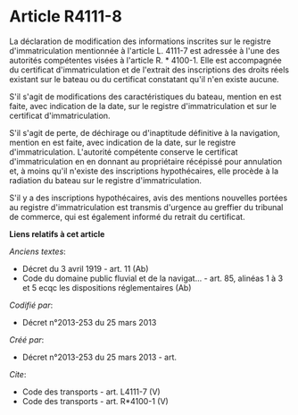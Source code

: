 # Article R4111-8

La déclaration de modification des informations inscrites sur le registre d'immatriculation mentionnée à l'article L. 4111-7
est adressée à l'une des autorités compétentes visées à l'article R. * 4100-1. Elle est accompagnée du certificat
d'immatriculation et de l'extrait des inscriptions des droits réels existant sur le bateau ou du certificat constatant qu'il
n'en existe aucune. 

S'il s'agit de modifications des caractéristiques du bateau, mention en est faite, avec indication de la date, sur le
registre d'immatriculation et sur le certificat d'immatriculation. 

S'il s'agit de perte, de déchirage ou d'inaptitude définitive à la navigation, mention en est faite, avec indication de la
date, sur le registre d'immatriculation. L'autorité compétente conserve le certificat d'immatriculation en en donnant au
propriétaire récépissé pour annulation et, à moins qu'il n'existe des inscriptions hypothécaires, elle procède à la radiation
du bateau sur le registre d'immatriculation. 

S'il y a des inscriptions hypothécaires, avis des mentions nouvelles portées au registre d'immatriculation est transmis
d'urgence au greffier du tribunal de commerce, qui est également informé du retrait du certificat.

**Liens relatifs à cet article**

_Anciens textes_:

  - Décret du 3 avril 1919 - art. 11 (Ab)
  - Code du domaine public fluvial et de la navigat... - art. 85, alinéas 1 à 3 et 5 ecqc les dispositions réglementaires (Ab)

_Codifié par_:

  - Décret n°2013-253 du 25 mars 2013

_Créé par_:

  - Décret n°2013-253 du 25 mars 2013 - art.

_Cite_:

  - Code des transports - art. L4111-7 (V)
  - Code des transports - art. R*4100-1 (V)
